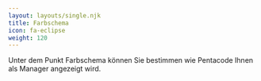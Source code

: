 ```yaml
---
layout: layouts/single.njk
title: Farbschema
icon: fa-eclipse
weight: 120
---
```


Unter dem Punkt Farbschema können Sie bestimmen wie Pentacode Ihnen als Manager angezeigt wird.
 